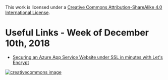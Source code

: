 This work is licensed under a
[Creative Commons Attribution-ShareAlike 4.0 International License](http://creativecommons.org/licenses/by-sa/4.0/).

Useful Links - Week of December 10th, 2018
======

- [Securing an Azure App Service Website under SSL in minutes with Let's Encrypt](https://www.hanselman.com/blog/SecuringAnAzureAppServiceWebsiteUnderSSLInMinutesWithLetsEncrypt.aspx)

[![creativecommons image](https://i.creativecommons.org/l/by-sa/4.0/80x15.png)](http://creativecommons.org/licenses/by-sa/4.0/)